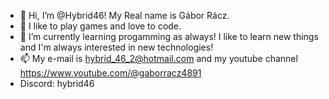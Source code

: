 - 👋 Hi, I’m @Hybrid46! My Real name is Gábor Rácz.
- 👀 I like to play games and love to code.
- 🌱 I’m currently learning progamming as always! I like to learn new things and I'm always interested in new technologies!
- 📫 My e-mail is hybrid_46_2@hotmail.com and my youtube channel https://www.youtube.com/@gaborracz4891
- Discord: hybrid46
